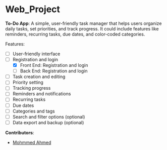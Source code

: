 # Web_Project

**To-Do App**: A simple, user-friendly task manager that helps users organize daily tasks, set priorities, and track progress. It could include features like reminders, recurring tasks, due dates, and color-coded categories.

Features:
- [ ] User-friendly interface
- [ ] Registration and login
    - [x] Front End: Registration and login
    - [ ] Back End: Registration and login
- [ ] Task creation and editing
- [ ] Priority setting
- [ ] Tracking progress
- [ ] Reminders and notifications
- [ ] Recurring tasks
- [ ] Due dates
- [ ] Categories and tags
- [ ] Search and filter options (optional)
- [ ] Data export and backup (optional)

**Contributors**:
- [Mohmmed Ahmed](https://github.com/iMohmmedSA)